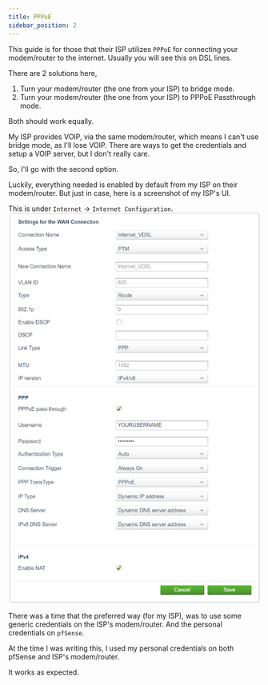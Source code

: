 ```yaml
---
title: PPPoE
sidebar_position: 2
---
```


This guide is for those that their ISP utilizes `PPPoE` for connecting your modem/router to the internet.
Usually you will see this on DSL lines.

There are 2 solutions here,

1. Turn your modem/router (the one from your ISP) to bridge mode.
2. Turn your modem/router (the one from your ISP) to PPPoE Passthrough mode.

Both should work equally.

My ISP provides VOIP, via the same modem/router, which means I can't use bridge mode, as I'll lose VOIP.
There are ways to get the credentials and setup a VOIP server, but I don't really care.

So, I'll go with the second option.

Luckily, everything needed is enabled by default from my ISP on their modem/router.
But just in case, here is a screenshot of my ISP's UI.

This is under `Internet` -> `Internet Configuration`.
![isp-ppp-config](./img/isp-ppp-config.png)

There was a time that the preferred way (for my ISP), was to use some generic credentials on the ISP's modem/router.
And the personal credentials on `pfSense`.

At the time I was writing this, I used my personal credentials on both pfSense and ISP's modem/router.

It works as expected.
